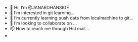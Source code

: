 - 👋 Hi, I’m @JANARDHANSIGE
- 👀 I’m interested in git learning...
- 🌱 I’m currently learning push data from localmachine to git...
- 💞️ I’m looking to collaborate on ...
- 📫 How to reach me through Hcl mail...
- 

<!---
JANARDHANSIGE/JANARDHANSIGE is a ✨ special ✨ repository because its `README.md` (this file) appears on your GitHub profile.
You can click the Preview link to take a look at your changes.
--->
